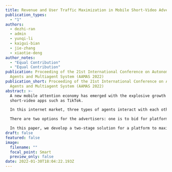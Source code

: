 ```yaml
---
title: Revenue and User Traffic Maximization in Mobile Short-Video Advertising
publication_types:
  - "1"
authors:
  - dezhi-ran
  - admin
  - yunqi-li
  - kaigui-bian
  - jie-zhang
  - xiaotie-deng
author_notes:
  - "Equal Contribution"
  - "Equal Contribution"
publication: Proceeding of the 21st International Conference on Autonomous
  Agents and Multiagent System (AAMAS 2022)
publication_short: Proceeding of the 21st International Conference on Autonomous
  Agents and Multiagent System (AAMAS 2022)
abstract: >-
  A new mobile attention economy has emerged with the explosive growth of
  short-video apps such as TikTok. 

  In this internet market, three types of agents interact with each other: the platform, influencers, and advertisers. A short-video platform encourages its influencers to attract users by creating appealing content through short-form videos and allows advertisers to display their ads in short-form videos. 

  There are two options for the advertisers: one is to bid for platform advert slots in a similar way to search engine auctions; the other is to pay an influencer to make engaging short videos and promote them through the influencer's channel. The second option will generate a higher conversion ratio if advertisers choose the right influencers whose followers match their target market. Although displaying influencer ads will generate less revenue, it is more engaging than platform ads, which is better for maintaining user traffic. Therefore, it is crucial for a platform to balance these factors by establishing a sustainable business agreement with its influencers and advertisers.

  In this paper, we develop a two-stage solution for a platform to maximize short-term revenue and long-term user traffic maintenance. In the first stage, we estimate the impact of user traffic generated by displaying influencer ads and characterize the user traffic the platform should allocate to influencers for overall revenue maximization. In the second stage, we devise an optimal (1-1/e)-competitive algorithm for ad slot allocation. To complement this analysis, we examine the ratio of the revenue generated by our online algorithm to the optimal offline revenue. Our simulation results show that this ratio is 0.94 on average, which is much higher than (1-1/e) and outperforms four baseline algorithms. 
draft: false
featured: false
image:
  filename: ""
  focal_point: Smart
  preview_only: false
date: 2022-01-30T18:04:22.193Z
---
```

